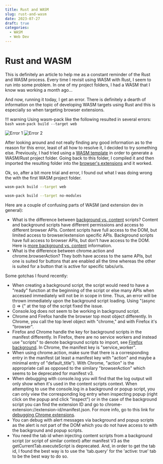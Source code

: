 ```yaml
---
title: Rust and WASM
slug: rust-and-wasm
date: 2023-07-27
draft: true
categories:
  - WASM
  - Web Dev
---
```


  [WASM template]: https://github.com/Mubelotix/wasm-extension-template
  [browser's extensions]: https://superuser.com/questions/247651/how-does-one-install-an-extension-for-chrome-browser-from-the-local-file-system
  [background vs. content]: https://stackoverflow.com/questions/12971869/background-scripts-vs-content-scripts-in-chrome-extensions
  [more background vs. content]: https://developer.chrome.com/docs/extensions/mv3/getstarted/extensions-101/#extension-files
  [Firefox background]: https://developer.mozilla.org/en-US/docs/Mozilla/Add-ons/WebExtensions/manifest.json/background
  [debugging Chrome extensions]: https://developer.chrome.com/docs/extensions/mv3/tut_debugging/

# Rust and WASM
This is definitely an article to help me as a constant reminder of the Rust and WASM process. Every time I revisit using WASM with Rust, I seem to run into some problem. In one of my project folders, I had a WASM that I know was working a month ago...

<!-- more -->

And now, running it today, I get an error. There is definitely a dearth of information on the topic of developing WASM targets using Rust and this is especially so when targeting browser extensions.

!!! warning
    Using wasm-pack like the following resulted in several errors:
    ````bash
    wasm-pack build --target web
    ````

![Error 1](../assets/rust-and-wasm-error01.jpg)
![Error 2](../assets/rust-and-wasm-error02.jpg)

After looking around and not really finding any good information as to the reason for this error, least of all how to resolve it, I decided to try something else. Previously, I had tried using a [WASM template] in order to generate a WASM/Rust project folder. Going back to this folder, I compiled it and then imported the resulting folder into the [browser's extensions] and it worked.

Ok, so, after a bit more trial and error, I found out what I was doing wrong the with the first WASM project folder.
````bash title="Instead of using..."
wasm-pack build --target web
````
````bash title="Use this instead..."
wasm-pack build --target no-modules
````

Here are a couple of confusing parts of WASM (and extension dev in general):
* What is the difference between [background vs. content] scripts? Content and background scripts have different permissions and access to different browser APIs. Content scripts have full access to the DOM, but limited access to browser/extension specific APIs. Background scripts have full access to browser APIs, but don't have access to the DOM. Here is [more background vs. content] information.
* What is the difference between chrome.action and chrome.browserAction? They both have access to the same APIs, but one is suited for buttons that are enabled all the time whereas the other is suited for a button that is active for specific tabs/urls.

Some gotchas I found recently:
* When creating a background script, the script would need to have a "ready" function at the beginning of the script or else many APIs when accessed immediately will not be in scope in time. Thus, an error will be thrown immediately upon the background script loading. Using "(async () => {" at the top of the script fixed the issue.
* Console.log does not seem to be working in background script.
* Chrome and Firefox handle the browser top most object differently. In Chrome, you call the top level object with "chrome," and with Firefox it's "browser".
* Firefox and Chrome handle the key for background scripts in the manifest differently. In Firefox, there are no service workers and instead use "scripts" to denote background scripts to import, see [Firefox background]. In Chrome, the manifest key is "service_worker".
* When using chrome.action, make sure that there is a corresponding entry in the manifest (at least a manifest key with "action" and maybe a minimal entry of "default_title"). With Chrome, "action" is the appropriate call as opposed to the similary "browserAction" which seems to be deprecated for manifest v3.
* When debugging with console.log you will find that the log output will only show when it's used in the content scripts context. When attempting to use the console.log in a background or popup script, you can only view the corresponding log entry when inspecting popup (right click on the popup and click "inspect") or in the case of the background script you can find the extension ID and go to chrome-extension://extension-id/manifest.json. For more info, go to this link for [debugging Chrome extensions].
* You can debug with alert messages via background and popup scripts as the alert is not part of the DOM which you do not have access to with the background and popup scripts.
* You need the tab id when injecting content scripts from a background script (or script of similar context) after manifest V3 as the getCurrentTab.executeScript is deprecated. And, in order to get the tab id, I found the best way is to use the 'tab.query' for the 'active: true' tab to be the best way to do so.
